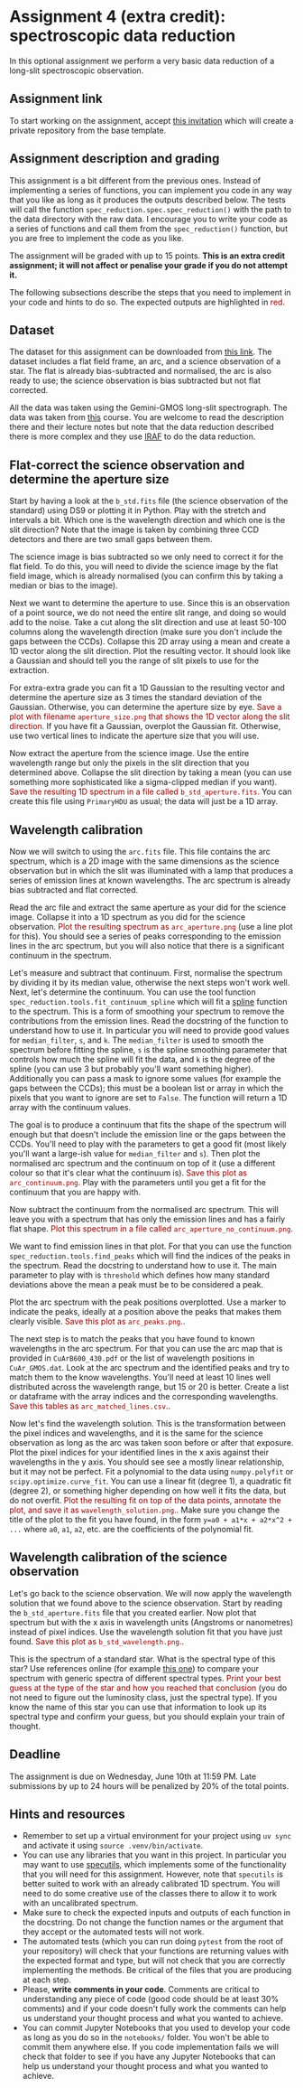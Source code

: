 # Assignment 4 (extra credit): spectroscopic data reduction

In this optional assignment we perform a very basic data reduction of a long-slit spectroscopic observation.

## Assignment link

To start working on the assignment, accept [this invitation](https://classroom.github.com/a/Y4zh7OTB) which will create a private repository from the base template.

## Assignment description and grading

This assignment is a bit different from the previous ones. Instead of implementing a series of functions, you can implement you code in any way that you like as long as it produces the outputs described below. The tests will call the function `spec_reduction.spec.spec_reduction()` with the path to the data directory with the raw data. I encourage you to write your code as a series of functions and call them from the `spec_reduction()` function, but you are free to implement the code as you like.

The assignment will be graded with up to 15 points. **This is an extra credit assignment; it will not affect or penalise your grade if you do not attempt it.**

The following subsections describe the steps that you need to implement in your code and hints to do so. The expected outputs are highlighted in <font color='darkred'>red</font>.

## Dataset

The dataset for this assignment can be downloaded from [this link](https://faculty.washington.edu/gallegoj/astr480/spec_data.tar.bz2). The dataset includes a flat field frame, an arc, and a science observation of a star. The flat is already bias-subtracted and normalised, the arc is also ready to use; the science observation is bias subtracted but not flat corrected.

All the data was taken using the Gemini-GMOS long-slit spectrograph. The data was taken from [this](https://astro.dur.ac.uk/~knpv27/pg_dr_course/pg_dr_spectroscopy.html) course. You are welcome to read the description there and their lecture notes but note that the data reduction described there is more complex and they use [IRAF](https://iraf-community.github.io) to do the data reduction.

## Flat-correct the science observation and determine the aperture size

Start by having a look at the `b_std.fits` file (the science observation of the standard) using DS9 or plotting it in Python. Play with the stretch and intervals a bit. Which one is the wavelength direction and which one is the slit direction? Note that the image is taken by combining three CCD detectors and there are two small gaps between them.

The science image is bias subtracted so we only need to correct it for the flat field. To do this, you will need to divide the science image by the flat field image, which is already normalised (you can confirm this by taking a median or bias to the image).

Next we want to determine the aperture to use. Since this is an observation of a point source, we do not need the entire slit range, and doing so would add to the noise. Take a cut along the slit direction and use at least 50-100 columns along the wavelength direction (make sure you don't include the gaps between the CCDs). Collapse this 2D array using a mean and create a 1D vector along the slit direction. Plot the resulting vector. It should look like a Gaussian and should tell you the range of slit pixels to use for the extraction.

For extra-extra grade you can fit a 1D Gaussian to the resulting vector and determine the aperture size as 3 times the standard deviation of the Gaussian. Otherwise, you can determine the aperture size by eye. <font color='darkred'>Save a plot with filename `aperture_size.png` that shows the 1D vector along the slit direction.</font> If you have fit a Gaussian, overplot the Gaussian fit. Otherwise, use two vertical lines to indicate the aperture size that you will use.

Now extract the aperture from the science image. Use the entire wavelength range but only the pixels in the slit direction that you determined above. Collapse the slit direction by taking a mean (you can use something more sophisticated like a sigma-clipped median if you want). <font color='darkred'>Save the resulting 1D spectrum in a file called `b_std_aperture.fits`.</font> You can create this file using `PrimaryHDU` as usual; the data will just be a 1D array.

## Wavelength calibration

Now we will switch to using the `arc.fits` file. This file contains the arc spectrum, which is a 2D image with the same dimensions as the science observation but in which the slit was illuminated with a lamp that produces a series of emission lines at known wavelengths. The arc spectrum is already bias subtracted and flat corrected.

Read the arc file and extract the same aperture as your did for the science image. Collapse it into a 1D spectrum as you did for the science observation. <font color='darkred'>Plot the resulting spectrum as `arc_aperture.png`</font> (use a line plot for this). You should see a series of peaks corresponding to the emission lines in the arc spectrum, but you will also notice that there is a significant continuum in the spectrum.

Let's measure and subtract that continuum. First, normalise the spectrum by dividing it by its median value, otherwise the next steps won't work well. Next, let's determine the continuum. You can use the tool function `spec_reduction.tools.fit_continuum_spline` which will fit a [spline](<https://en.wikipedia.org/wiki/Spline_(mathematics)>) function to the spectrum. This is a form of smoothing your spectrum to remove the contributions from the emission lines. Read the docstring of the function to understand how to use it. In particular you will need to provide good values for `median_filter`, `s`, and `k`. The `median_filter` is used to smooth the spectrum before fitting the spline, `s` is the spline smoothing parameter that controls how much the spline will fit the data, and `k` is the degree of the spline (you can use 3 but probably you'll want something higher). Additionally you can pass a mask to ignore some values (for example the gaps between the CCDs); this must be a boolean list or array in which the pixels that you want to ignore are set to `False`. The function will return a 1D array with the continuum values.

The goal is to produce a continuum that fits the shape of the spectrum will enough but that doesn't include the emission line or the gaps between the CCDs. You'll need to play with the parameters to get a good fit (most likely you'll want a large-ish value for `median_filter` and `s`). Then plot the normalised arc spectrum and the continuum on top of it (use a different colour so that it's clear what the continuum is). <font color='darkred'>Save this plot as `arc_continuum.png`.</font> Play with the parameters until you get a fit for the continuum that you are happy with.

Now subtract the continuum from the normalised arc spectrum. This will leave you with a spectrum that has only the emission lines and has a fairly flat shape. <font color='darkred'>Plot this spectrum in a file called `arc_aperture_no_continuum.png`.</font>

We want to find emission lines in that plot. For that you can use the function `spec_reduction.tools.find_peaks` which will find the indices of the peaks in the spectrum. Read the docstring to understand how to use it. The main parameter to play with is `threshold` which defines how many standard deviations above the mean a peak must be to be considered a peak.

Plot the arc spectrum with the peak positions overplotted. Use a marker to indicate the peaks, ideally at a position above the peaks that makes them clearly visible. <font color='darkred'>Save this plot as `arc_peaks.png`.</font>.

The next step is to match the peaks that you have found to known wavelengths in the arc spectrum. For that you can use the arc map that is provided in `CuArB600_430.pdf` or the list of wavelength positions in `CuAr_GMOS.dat`. Look at the arc spectrum and the identified peaks and try to match them to the know wavelengths. You'll need at least 10 lines well distributed across the wavelength range, but 15 or 20 is better. Create a list or dataframe with the array indices and the corresponding wavelengths. <font color='darkred'>Save this tables as `arc_matched_lines.csv`.</font>.

Now let's find the wavelength solution. This is the transformation between the pixel indices and wavelengths, and it is the same for the science observation as long as the arc was taken soon before or after that exposure. Plot the pixel indices for your identified lines in the x axis against their wavelengths in the y axis. You should see see a mostly linear relationship, but it may not be perfect. Fit a polynomial to the data using `numpy.polyfit` or `scipy.optimize.curve_fit`. You can use a linear fit (degree 1), a quadratic fit (degree 2), or something higher depending on how well it fits the data, but do not overfit. <font color='darkred'>Plot the resulting fit on top of the data points, annotate the plot, and save it as `wavelength_solution.png`.</font>. Make sure you change the title of the plot to the fit you have found, in the form `y=a0 + a1*x + a2*x^2 + ...` where `a0`, `a1`, `a2`, etc. are the coefficients of the polynomial fit.

## Wavelength calibration of the science observation

Let's go back to the science observation. We will now apply the wavelength solution that we found above to the science observation. Start by reading the `b_std_aperture.fits` file that you created earlier. Now plot that spectrum but with the x axis in wavelength units (Angstroms or nanometres) instead of pixel indices. Use the wavelength solution fit that you have just found. <font color='darkred'>Save this plot as `b_std_wavelength.png`.</font>.

This is the spectrum of a standard star. What is the spectral type of this star? Use references online (for example [this one](https://content.cld.iop.org/journals/0067-0049/230/2/16/revision1/apjsaa656df7_hr.jpg)) to compare your spectrum with generic spectra of different spectral types. <font color='darkred'>Print your best guess at the type of the star and how you reached that conclusion</font> (you do not need to figure out the luminosity class, just the spectral type). If you know the name of this star you can use that information to look up its spectral type and confirm your guess, but you should explain your train of thought.

## Deadline

The assignment is due on Wednesday, June 10th at 11:59 PM. Late submissions by up to 24 hours will be penalized by 20% of the total points.

## Hints and resources

- Remember to set up a virtual environment for your project using `uv sync` and activate it using `source .venv/bin/activate`.
- You can use any libraries that you want in this project. In particular you may want to use [specutils](https://specutils.readthedocs.io/en/stable/), which implements some of the functionality that you will need for this assignment. However, note that `specutils` is better suited to work with an already calibrated 1D spectrum. You will need to do some creative use of the classes there to allow it to work with an uncalibrated spectrum.
- Make sure to check the expected inputs and outputs of each function in the docstring. Do not change the function names or the argument that they accept or the automated tests will not work.
- The automated tests (which you can run doing `pytest` from the root of your repository) will check that your functions are returning values with the expected format and type, but will not check that you are correctly implementing the methods. Be critical of the files that you are producing at each step.
- Please, **write comments in your code**. Comments are critical to understanding any piece of code (good code should be at least 30% comments) and if your code doesn't fully work the comments can help us understand your thought process and what you wanted to achieve.
- You can commit Jupyter Notebooks that you used to develop your code as long as you do so in the `notebooks/` folder. You won't be able to commit them anywhere else. If you code implementation fails we will check that folder to see if you have any Jupyter Notebooks that can help us understand your thought process and what you wanted to achieve.

